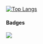 [![Top Langs](https://github-readme-stats.vercel.app/api/top-langs/?username=andrewter&theme=dark&layout=compact&langs_count=6)](https://github.com/anuraghazra/github-readme-stats)

#### Badges

![](https://komarev.com/ghpvc/?username=andrewter&color=blue&abbreviated=true)
